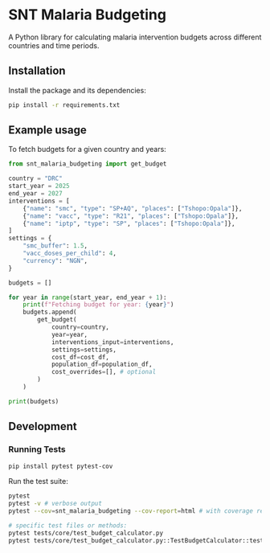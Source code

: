 # SNT Malaria Budgeting

A Python library for calculating malaria intervention budgets across different countries and time periods.

## Installation

Install the package and its dependencies:

```bash
pip install -r requirements.txt
```

## Example usage

To fetch budgets for a given country and years:

```python
from snt_malaria_budgeting import get_budget

country = "DRC"
start_year = 2025
end_year = 2027
interventions = [
    {"name": "smc", "type": "SP+AQ", "places": ["Tshopo:Opala"]},
    {"name": "vacc", "type": "R21", "places": ["Tshopo:Opala"]},
    {"name": "iptp", "type": "SP", "places": ["Tshopo:Opala"]},
]
settings = {
    "smc_buffer": 1.5,
    "vacc_doses_per_child": 4,
    "currency": "NGN",
}

budgets = []

for year in range(start_year, end_year + 1):
    print(f"Fetching budget for year: {year}")
    budgets.append(
        get_budget(
            country=country,
            year=year,
            interventions_input=interventions,
            settings=settings,
            cost_df=cost_df,
            population_df=population_df,
            cost_overrides=[], # optional
        )
    )

print(budgets)
```

## Development

### Running Tests

```bash
pip install pytest pytest-cov
```

Run the test suite:

```bash
pytest
pytest -v # verbose output
pytest --cov=snt_malaria_budgeting --cov-report=html # with coverage report

# specific test files or methods:
pytest tests/core/test_budget_calculator.py
pytest tests/core/test_budget_calculator.py::TestBudgetCalculator::test_iptp_quantification
```
